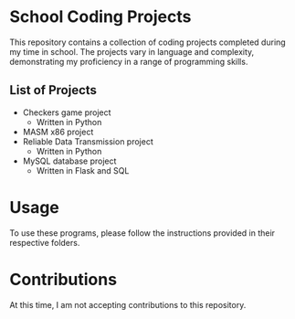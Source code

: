 # School Coding Projects
This repository contains a collection of coding projects completed during my time in school. The projects vary in language and complexity, demonstrating my proficiency in a range of programming skills.

## List of Projects
* Checkers game project
  * Written in Python
* MASM x86 project
* Reliable Data Transmission project
  * Written in Python
* MySQL database project
  * Written in Flask and SQL

# Usage
To use these programs, please follow the instructions provided in their respective folders.

# Contributions
At this time, I am not accepting contributions to this repository.
